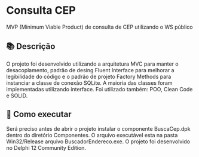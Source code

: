 # Consulta CEP
MVP (Minimum Viable Product) de consulta de CEP utilizando o WS público

## 📚  Descrição 
O projeto foi desenvolvido utilizando a arquitetura MVC para manter o desacoplamento, padrão de desing Fluent Interface para melhorar a legibilidade do código e o padrão de projeto Factory Methods para instanciar a classe de conexão SQLite. A maioria das classes foram implementadas utilizando interface.
Foi utilizado também: POO, Clean Code e SOLID.

## 📢 Como executar
Será preciso antes de abrir o projeto instalar o componente BuscaCep.dpk dentro do diretório Componentes. O arquivo executável esta na pasta Win32/Release arquivo BuscadorEndereco.exe. O projeto foi desenvolvido no Delphi 12 Community Edition.
